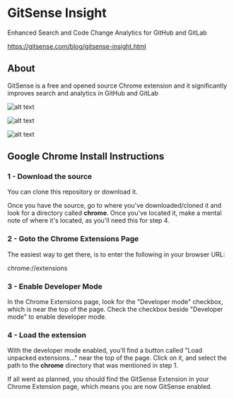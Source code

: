 # GitSense Insight

Enhanced Search and Code Change Analytics for GitHub and GitLab

https://gitsense.com/blog/gitsense-insight.html

## About

GitSense is a free and opened source Chrome extension and it significantly improves search and analytics in GitHub and GitLab

![alt text](https://raw.githubusercontent.com/gitsense/insight/insight/images/seamless-search.gif)

![alt text](https://raw.githubusercontent.com/gitsense/insight/insight/images/github-org.png)

![alt text](https://raw.githubusercontent.com/gitsense/insight/insight/images/gitlab-group.png)

## Google Chrome Install Instructions

### 1 - Download the source

You can clone this repository or download it.

Once you have the source, go to where you've downloaded/cloned it and look for a directory called **chrome**.  Once you've located it, make a mental note of where it's located, as you'll need this for step 4.

### 2 - Goto the Chrome Extensions Page

The easiest way to get there, is to enter the following in your browser URL:

chrome://extensions

### 3 - Enable Developer Mode

In the Chrome Extensions page, look for the "Developer mode" checkbox, which is near the top of the page.  Check the checkbox beside "Developer mode" to enable developer mode.

### 4 - Load the extension

With the developer mode enabled, you'll find a button called "Load unpacked extensions..." near the top of the page.  Click on it, and select the path to the **chrome** directory that was mentioned in step 1.

If all went as planned, you should find the GitSense Extension in your Chrome Extension page, which means you are now GitSense enabled.

